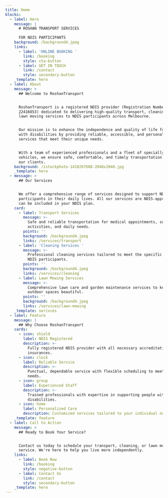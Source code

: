 ```yaml
---
title: Home
blocks:
  - label: Hero
    message: |
      # ROSHAN TRANSPORT SERVICES

      FOR NDIS PARTICIPANTS
    background: /background4.jpeg
    links:
      - label: 'ONLINE BOOKING '
        link: /booking
        style: cta-button
      - label: GET IN TOUCH
        link: /contact
        style: secondary-button
    _template: hero
  - label: About
    message: >
      ## Welcome to RoshanTransport


      RoshanTransport is a registered NDIS provider (Registration Number:
      22416853) dedicated to delivering high-quality transport, cleaning, and
      lawn moving services to NDIS participants across Melbourne.


      Our mission is to enhance the independence and quality of life for people
      with disabilities by providing reliable, accessible, and personalized
      services that meet their unique needs.


      With a team of experienced professionals and a fleet of specially equipped
      vehicles, we ensure safe, comfortable, and timely transportation for all
      our clients.
    background: /istockphoto-1418267688-2048x2048.jpg
    _template: hero
  - message: >
      ## Our Services


      We offer a comprehensive range of services designed to support NDIS
      participants in their daily lives. All our services are NDIS-approved and
      can be included in your NDIS plan.
    card:
      - label: Transport Services
        message: >-
          Safe and reliable transportation for medical appointments, social
          activities, and daily needs.
        points: ''
        background: /background4.jpeg
        links: /services/transport
      - label: 'Cleaning Services '
        message: >-
          Professional cleaning services tailored to meet the specific needs of
          NDIS participants.
        points: ''
        background: /background4.jpeg
        links: /services/cleaning
      - label: Lawn Mowing Services
        message: >-
          Comprehensive lawn care and garden maintenance services to keep your
          outdoor spaces beautiful.
        points: ''
        background: /background4.jpeg
        links: /services/lawn-mowing
    _template: serivces
  - label: Feature
    message: |
      ## Why Choose RoshanTransport
    cards:
      - icon: shield
        label: NDIS Registered
        description: >-
          Fully registered NDIS provider with all necessary accreditations and
          insurances.
      - icon: clock
        label: Reliable Service
        description: >-
          Punctual, dependable service with flexible scheduling to meet your
          needs.
      - icon: group
        label: Experienced Staff
        description: >-
          Trained professionals with expertise in supporting people with
          disabilities.
      - icon: home
        label: Personalized Care
        description: Customized services tailored to your individual needs and preferences.
    _template: feature
  - label: Call to Action
    message: >
      ## Ready to Book Your Service?


      Contact us today to schedule your transport, cleaning, or lawn moving
      service. We're here to help you live more independently.
    links:
      - label: Book Now
        link: /booking
        style: negative-button
      - label: Contact Us
        link: /contact
        style: secondary-button
    _template: hero
---
```


